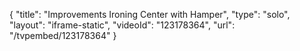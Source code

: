{
    "title": "Improvements Ironing Center with Hamper",
    "type": "solo",
    "layout": "iframe-static",
    "videoId": "123178364",
    "url": "\/tvpembed\/123178364"
}